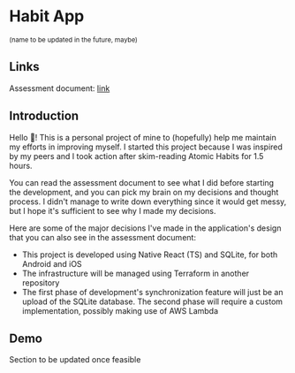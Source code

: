 # Habit App
<sub>(name to be updated in the future, maybe)</sub>

## Links
Assessment document: [link](https://docs.google.com/document/d/1r_Cg1rsZ0QjIZk9lnR0N1vjdyus-hinq9CyNcPdX5fU/edit?usp=sharing)

## Introduction
Hello 👋! This is a personal project of mine to (hopefully) help me maintain my efforts in improving myself. 
I started this project because I was inspired by my peers and I took action after skim-reading Atomic Habits for 1.5 hours.

You can read the assessment document to see what I did before starting the development, and you can pick my brain on my decisions 
and thought process. I didn't manage to write down everything since it would get messy, but I hope it's sufficient to see why 
I made my decisions.

Here are some of the major decisions I've made in the application's design that you can also see in the assessment document:
- This project is developed using Native React (TS) and SQLite, for both Android and iOS
- The infrastructure will be managed using Terraform in another repository <!-- TODO add repo link if public / remove this if private -->
- The first phase of development's synchronization feature will just be an upload of the SQLite database. The second phase will require a custom implementation, possibly making use of AWS Lambda

## Demo
Section to be updated once feasible
